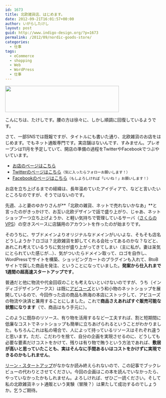 ```yaml
---
id: 1673
title: 北欧雑貨店、はじめます。
date: 2012-09-21T16:01:57+00:00
author: いがらしたけし
layout: post
guid: http://www.indigo-design.org/?p=1673
permalink: /2012/09/nordic-goods-store/
categories:
  - 仕事
tags:
  - eCommerce
  - shopping
  - Web
  - WordPress
  - 仕事
---
```

[<img src="https://lh6.googleusercontent.com/-_1vir8NNHxU/UFoDn4hkISI/AAAAAAAAAhQ/aQ5ND8fGfrk/s800/logo.gif" height="85" width="367" />](http://www.huhtikuu.jp/)

こんにちは、たけしです。腰の方は徐々に、しかし順調に回復しているようです。

さて、一部SNSでは既報ですが、タイトルにも書いた通り、北欧雑貨のお店をはじめます。でもネット通販専門です。実店舗はないんです、すみません。プレオープンは11月を予定していて、開店の準備の過程をTwitterやFacebookでつぶやいています。

  * <a href="http://www.huhtikuu.jp/" title="北欧雑貨フフティクー" target="_blank">お店のページはこちら</a>
  * <a href="http://twitter.com/huhtikuuJP" target="_blank">Twitterのページはこちら</a><small>（気に入ったらフォローお願いします！）</small>
  * <a href="http://www.facebook.com/huhtikuu.jp" target="_blank">Facebookのページはこちら</a><small>（もしよろしければ「いいね！」お願いします！）</small>

お店を立ち上げるまでの経緯は、長年温めていたアイディアで、などと言いたいところなのですが、そうではないのです。
  
<!--more-->


  
先週、ふと妻のゆかりさんが**「北欧の雑貨、ネットで売れないかなあ」**と言ったのがきっかけで、お互い北欧デザインで話で盛り上がり、じゃあ、ネットショップ一つ立ち上げようか、と軽い気持ちで管理しているサーバ（<a href="http://vps.sakura.ad.jp/" target="_blank">さくらのVPS</a>）の空きスペースに店舗用のアカウントを作ったのが始まりです。

そのうちに、サブドメインよりオリジナルなドメインがいいよな、そもそも店名どうしようか？ロゴは？北欧雑貨を卸してくれる会社ってあるのかな？などと、あれこれ考えているうちに気分が盛り上がってきてしまい（主に私が。妻は呆気にとられていた感じが…）、気がついたらドメイン取って、ロゴを自作し、WordPressでサイトを構築、ショッピングカートのプラグインも入れて、BtoBサイトで探した商品を発注、ということになっていました。**発案から仕入れまで1週間の超高速スタートアップです**。

普通だと他に物流や代金回収のことも考えないといけないのですが、うち（インディゴデザインワークス）は既に<a href="http://www.habilleuses.com/" target="_blank">アビユーズ</a>という和小物のネットショップを展開しているので、今回作った店の商品も熱海の本店にストックして、アビユーズの物流や決済と兼用することにしました。これで**商品さえあればすぐ販売可能な状態になります**（で、商品はもう手元に）。

このように既存のリソース、有り物を活用するなど一工夫すれば、割と短期間に低廉なコストでネットショップも簡単に立ちあげられるということがわかりました。もちろんこれは私の場合で、人によって持っているリソースはそれぞれ違うと思います。ただ、こだわりを捨て、自分の企画を実現させるのに、どうしても必要な要素だけコストをかけて、残りは有り物で賄うという方法であれば、**敷居が高いと思っていたことも、実はそんなに手間あるいはコストをかけずに実現できるのかもしれません**。

[リーン・スタートアップ](http://www.amazon.co.jp/dp/4822248976)がなかなか読み終えられないので、この記事でブックレビューの代わりとさせてください。今回の企画はこの本を読んでいなかったら、やっていなかったかもしれません。よろしければ、ぜひご一読ください。そして私の北欧雑貨ネット通販という実験（冒険？）は果たして成功するのでしょうか。乞うご期待。
